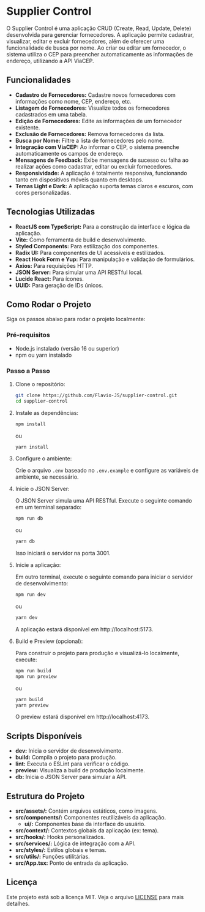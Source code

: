 # Supplier Control

O Supplier Control é uma aplicação CRUD (Create, Read, Update, Delete) desenvolvida para gerenciar fornecedores. A aplicação permite cadastrar, visualizar, editar e excluir fornecedores, além de oferecer uma funcionalidade de busca por nome. Ao criar ou editar um fornecedor, o sistema utiliza o CEP para preencher automaticamente as informações de endereço, utilizando a API ViaCEP.

## Funcionalidades

- **Cadastro de Fornecedores:** Cadastre novos fornecedores com informações como nome, CEP, endereço, etc.
- **Listagem de Fornecedores:** Visualize todos os fornecedores cadastrados em uma tabela.
- **Edição de Fornecedores:** Edite as informações de um fornecedor existente.
- **Exclusão de Fornecedores:** Remova fornecedores da lista.
- **Busca por Nome:** Filtre a lista de fornecedores pelo nome.
- **Integração com ViaCEP:** Ao informar o CEP, o sistema preenche automaticamente os campos de endereço.
- **Mensagens de Feedback:** Exibe mensagens de sucesso ou falha ao realizar ações como cadastrar, editar ou excluir fornecedores.
- **Responsividade:** A aplicação é totalmente responsiva, funcionando tanto em dispositivos móveis quanto em desktops.
- **Temas Light e Dark:** A aplicação suporta temas claros e escuros, com cores personalizadas.

## Tecnologias Utilizadas

- **ReactJS com TypeScript:** Para a construção da interface e lógica da aplicação.
- **Vite:** Como ferramenta de build e desenvolvimento.
- **Styled Components:** Para estilização dos componentes.
- **Radix UI:** Para componentes de UI acessíveis e estilizados.
- **React Hook Form e Yup:** Para manipulação e validação de formulários.
- **Axios:** Para requisições HTTP.
- **JSON Server:** Para simular uma API RESTful local.
- **Lucide React:** Para ícones.
- **UUID:** Para geração de IDs únicos.

## Como Rodar o Projeto

Siga os passos abaixo para rodar o projeto localmente:

### Pré-requisitos

- Node.js instalado (versão 16 ou superior)
- npm ou yarn instalado

### Passo a Passo

1. Clone o repositório:

   ```bash
   git clone https://github.com/Flavio-JS/supplier-control.git
   cd supplier-control
   ```

2. Instale as dependências:

   ```bash
   npm install
   ```

   ou

   ```bash
   yarn install
   ```

3. Configure o ambiente:

   Crie o arquivo `.env` baseado no `.env.example` e configure as variáveis de ambiente, se necessário.

4. Inicie o JSON Server:

   O JSON Server simula uma API RESTful. Execute o seguinte comando em um terminal separado:

   ```bash
   npm run db
   ```

   ou

   ```bash
   yarn db
   ```

   Isso iniciará o servidor na porta 3001.

5. Inicie a aplicação:

   Em outro terminal, execute o seguinte comando para iniciar o servidor de desenvolvimento:

   ```bash
   npm run dev
   ```

   ou

   ```bash
   yarn dev
   ```

   A aplicação estará disponível em http://localhost:5173.

6. Build e Preview (opcional):

   Para construir o projeto para produção e visualizá-lo localmente, execute:

   ```bash
   npm run build
   npm run preview
   ```

   ou

   ```bash
   yarn build
   yarn preview
   ```

   O preview estará disponível em http://localhost:4173.

## Scripts Disponíveis

- **dev:** Inicia o servidor de desenvolvimento.
- **build:** Compila o projeto para produção.
- **lint:** Executa o ESLint para verificar o código.
- **preview:** Visualiza a build de produção localmente.
- **db:** Inicia o JSON Server para simular a API.

## Estrutura do Projeto

- **src/assets/:** Contém arquivos estáticos, como imagens.
- **src/components/:** Componentes reutilizáveis da aplicação.
  - **ui/:** Componentes base da interface do usuário.
- **src/context/:** Contextos globais da aplicação (ex: tema).
- **src/hooks/:** Hooks personalizados.
- **src/services/:** Lógica de integração com a API.
- **src/styles/:** Estilos globais e temas.
- **src/utils/:** Funções utilitárias.
- **src/App.tsx:** Ponto de entrada da aplicação.

## Licença

Este projeto está sob a licença MIT. Veja o arquivo [LICENSE](LICENSE) para mais detalhes.
